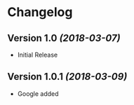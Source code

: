 Changelog
=========

Version 1.0 *(2018-03-07)*
--------------------------

 * Initial Release
 
 
Version 1.0.1 *(2018-03-09)*
----------------------------

 * Google added
